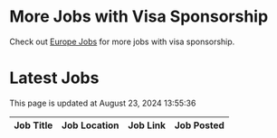 # More Jobs with Visa Sponsorship

Check out [Europe Jobs](https://github.com/sureshparimi/europejobs#latest-jobs) for more jobs with visa sponsorship.

# Latest Jobs

This page is updated at August 23, 2024 13:55:36

| Job Title | Job Location | Job Link | Job Posted |
| --- | --- | --- | --- |
